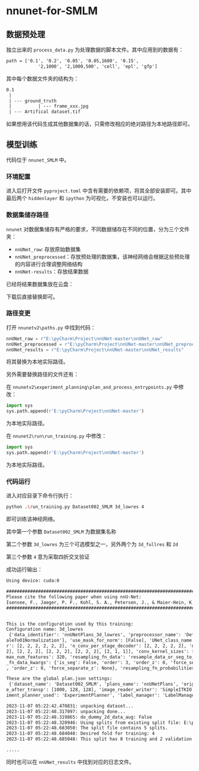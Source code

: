 # nnunet-for-SMLM
## 数据预处理

独立出来的 `process_data.py` 为处理数据的脚本文件。其中应用到的数据有：

```txt
path = ['0.1', '0.2', '0.05', '0.05,1600', '0.15',
            '2,1000', '2,1000,500', 'cell', 'epl', 'gfp']
```

其中每个数据文件夹的结构为：

```txt
0.1
 |
 | --- ground_truth
 |          | --- frame_xxx.jpg
 | --- Artifical dataset.tif
```

如果想用该代码生成其他数据集的话，只需修改相应的绝对路径为本地路径即可。



## 模型训练

代码位于 `nnunet_SMLM` 中。

### 环境配置

进入后打开文件 `pyproject.toml` 中含有需要的依赖项，将其全部安装即可。其中最后两个 `hiddenlayer` 和 `ipython` 为可视化，不安装也可以运行。



### 数据集储存路径

`nnunet` 对数据集储存有严格的要求，不同数据储存在不同的位置，分为三个文件夹：

* `nnUNet_raw`: 存放原始数据集
* `nnUNet_preprocessed`：存放预处理的数据集，该神经网络会根据这些预处理的内容进行合理调整网络结构
* `nnUNet-results`：存放结果数据

已经将结果数据集放在云盘：

下载后直接替换即可。



### 路径变更

打开 `nnunetv2\paths.py` 中找到代码：

```python
nnUNet_raw = r"E:\pyCharm\Project\nnUNet-master\nnUNet_raw"
nnUNet_preprocessed = r"E:\pyCharm\Project\nnUNet-master\nnUNet_preprocessed"
nnUNet_results = r"E:\pyCharm\Project\nnUNet-master\nnUNet_results"
```

将其替换为本地实际路径。



另外需要替换路径的文件还有：



在 `nnunetv2\experiment_planning\plan_and_process_entrypoints.py` 中修改：

```python
import sys
sys.path.append(r'E:\pyCharm\Project\nnUNet-master')
```

为本地实际路径。



在 `nnunet2\run\run_training.py` 中修改：

```python
import sys
sys.path.append(r'E:\pyCharm\Project\nnUNet-master')
```

为本地实际路径。



### 代码运行

进入对应目录下命令行执行：

```bash
python .\run_training.py Dataset002_SMLM 3d_lowres 4
```

即可训练该神经网络。



其中第一个参数 `Dataset002_SMLM` 为数据集名称

第二个参数 `3d_lowres` 为三个可选模型之一，另外两个为 `3d_fullres` 和 `2d`

第三个参数 `4` 意为采取四折交叉验证



成功运行输出：

```txt
Using device: cuda:0

#######################################################################
Please cite the following paper when using nnU-Net:
Isensee, F., Jaeger, P. F., Kohl, S. A., Petersen, J., & Maier-Hein, K. H. (2021). nnU-Net: a self-configuring method for deep learning-based biomedical image segmentation. Nature methods, 18(2), 203-211.
#######################################################################


This is the configuration used by this training:
Configuration name: 3d_lowres
 {'data_identifier': 'nnUNetPlans_3d_lowres', 'preprocessor_name': 'DefaultPreprocessor', 'batch_size': 2, 'patch_size': [256, 96, 96], 'median_image_size_in_voxels': [813, 104, 104], 'spacing': [1.2298738654248702, 1.2298738654248702, 1.2298738654248702], 'normalization_schemes': ['Resc
aleTo01Normalization'], 'use_mask_for_norm': [False], 'UNet_class_name': 'PlainConvUNet', 'UNet_base_num_features': 32, 'n_conv_per_stage_encode
r': [2, 2, 2, 2, 2, 2], 'n_conv_per_stage_decoder': [2, 2, 2, 2, 2], 'num_pool_per_axis': [5, 4, 4], 'pool_op_kernel_sizes': [[1, 1, 1], [2, 2, 
2], [2, 2, 2], [2, 2, 2], [2, 2, 2], [2, 1, 1]], 'conv_kernel_sizes': [[3, 3, 3], [3, 3, 3], [3, 3, 3], [3, 3, 3], [3, 3, 3], [3, 3, 3]], 'unet_
max_num_features': 320, 'resampling_fn_data': 'resample_data_or_seg_to_shape', 'resampling_fn_seg': 'resample_data_or_seg_to_shape', 'resampling
_fn_data_kwargs': {'is_seg': False, 'order': 3, 'order_z': 0, 'force_separate_z': None}, 'resampling_fn_seg_kwargs': {'is_seg': True, 'order': 1
, 'order_z': 0, 'force_separate_z': None}, 'resampling_fn_probabilities': 'resample_data_or_seg_to_shape', 'resampling_fn_probabilities_kwargs': {'is_seg': False, 'order': 1, 'order_z': 0, 'force_separate_z': None}, 'batch_dice': False, 'next_stage': '3d_cascade_fullres'}

These are the global plan.json settings:
 {'dataset_name': 'Dataset002_SMLM', 'plans_name': 'nnUNetPlans', 'original_median_spacing_after_transp': [1.0, 1.0, 1.0], 'original_median_shap
e_after_transp': [1000, 128, 128], 'image_reader_writer': 'SimpleITKIO', 'transpose_forward': [0, 1, 2], 'transpose_backward': [0, 1, 2], 'exper
iment_planner_used': 'ExperimentPlanner', 'label_manager': 'LabelManager', 'foreground_intensity_properties_per_channel': {'0': {'max': 65535.0, 'mean': 1198.0870361328125, 'median': 424.0, 'min': 217.0, 'percentile_00_5': 419.0, 'percentile_99_5': 15514.0, 'std': 2377.73486328125}}}    

2023-11-07 05:22:42.470831: unpacking dataset...
2023-11-07 05:22:48.317097: unpacking done...
2023-11-07 05:22:48.319865: do_dummy_2d_data_aug: False
2023-11-07 05:22:48.320946: Using splits from existing split file: E:\pyCharm\Project\nnUNet-master\nnUNet_preprocessed\Dataset002_SMLM\splits_final.json
2023-11-07 05:22:48.683050: The split file contains 5 splits.
2023-11-07 05:22:48.684048: Desired fold for training: 4
2023-11-07 05:22:48.685048: This split has 8 training and 2 validation cases.

.....
```



同时也可以在 `nnUNet_results` 中找到对应的日志文件。


